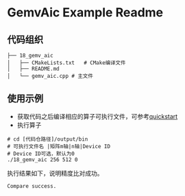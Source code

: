 # GemvAic Example Readme
## 代码组织
```
├── 18_gemv_aic
│   ├── CMakeLists.txt   # CMake编译文件
│   ├── README.md
│   └── gemv_aic.cpp # 主文件
```
## 使用示例
- 获取代码之后编译相应的算子可执行文件，可参考[quickstart](../../docs/quickstart.md#算子编译)
- 执行算子
```
# cd [代码仓路径]/output/bin
# 可执行文件名 |矩阵m轴|n轴|Device ID
# Device ID可选，默认为0
./18_gemv_aic 256 512 0
```
执行结果如下，说明精度比对成功。
```
Compare success.
```